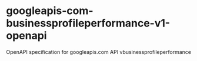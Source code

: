 # googleapis-com-businessprofileperformance-v1-openapi
OpenAPI specification for googleapis.com API vbusinessprofileperformance
